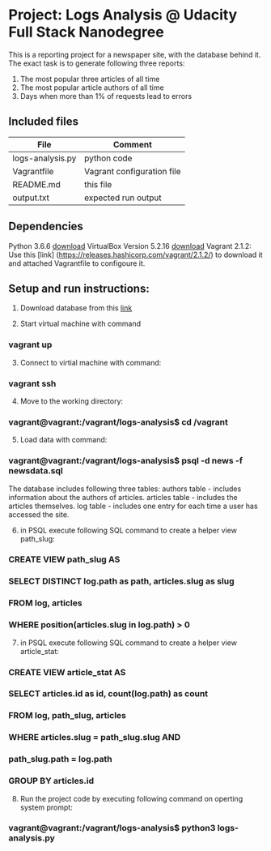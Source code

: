 # Project: Logs Analysis @ Udacity Full Stack Nanodegree

This is a reporting project for a newspaper site, with the database behind it. The exact task is to generate following three reports:

1. The most popular three articles of all time
2. The most popular article authors of all time
3. Days when more than 1% of requests lead to errors

## Included files


| File | Comment |
| ------ | ------ |
| logs-analysis.py | python code |
| Vagrantfile | Vagrant configuration file |
| README.md | this file |
| output.txt | expected run output |


## Dependencies
Python 3.6.6 [download](https://www.python.org/downloads/release/python-366/)
VirtualBox Version 5.2.16 [download](https://download.virtualbox.org/virtualbox/5.2.16/)
Vagrant 2.1.2: Use this [link] (https://releases.hashicorp.com/vagrant/2.1.2/) to download it and attached Vagrantfile to configoure it.

## Setup and run instructions:

1. Download database from this [link](https://d17h27t6h515a5.cloudfront.net/topher/2016/August/57b5f748_newsdata/newsdata.zip)

2. Start virtual machine with command
### vagrant up

3. Connect to virtial machine with command:
### vagrant ssh

4. Move to the working directory:
### vagrant@vagrant:/vagrant/logs-analysis$ cd /vagrant

5. Load data with command:
### vagrant@vagrant:/vagrant/logs-analysis$ psql -d news -f newsdata.sql
The database includes following three tables:
authors table - includes information about the authors of articles.
articles table - includes the articles themselves.
log table - includes one entry for each time a user has accessed the site.

6. in PSQL execute following SQL command to create a helper view path_slug:
### CREATE VIEW path_slug AS	
### SELECT DISTINCT log.path as path, articles.slug as slug 
### FROM log, articles
### WHERE position(articles.slug in log.path) > 0

7. in PSQL execute following SQL command to create a helper view article_stat:
### CREATE VIEW article_stat AS
### SELECT articles.id as id, count(log.path) as count
### FROM log, path_slug, articles
### WHERE articles.slug = path_slug.slug AND
### path_slug.path = log.path
### GROUP BY articles.id

8. Run the project code by executing following command on operting system prompt:
### vagrant@vagrant:/vagrant/logs-analysis$ python3 logs-analysis.py
